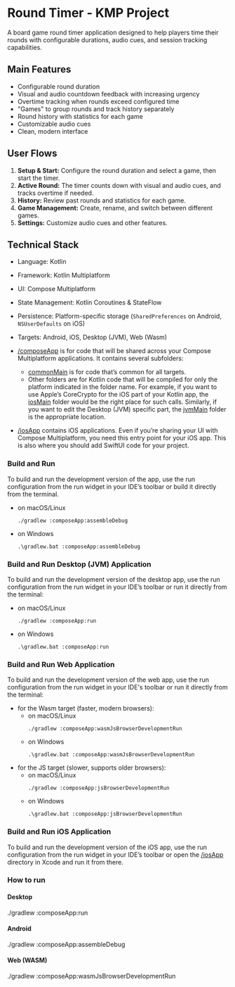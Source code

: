 Round Timer - KMP Project
==

A board game round timer application designed to help players time their rounds with configurable durations, audio cues, and session tracking capabilities.

## Main Features
* Configurable round duration
* Visual and audio countdown feedback with increasing urgency
* Overtime tracking when rounds exceed configured time
* "Games" to group rounds and track history separately
* Round history with statistics for each game
* Customizable audio cues
* Clean, modern interface

## User Flows
1.  **Setup & Start:** Configure the round duration and select a game, then start the timer.
2.  **Active Round:** The timer counts down with visual and audio cues, and tracks overtime if needed.
3.  **History:** Review past rounds and statistics for each game.
4.  **Game Management:** Create, rename, and switch between different games.
5.  **Settings:** Customize audio cues and other features.

## Technical Stack

*   Language: Kotlin
*   Framework: Kotlin Multiplatform
*   UI: Compose Multiplatform
*   State Management: Kotlin Coroutines & StateFlow
*   Persistence: Platform-specific storage (`SharedPreferences` on Android, `NSUserDefaults` on iOS)
*   Targets: Android, iOS, Desktop (JVM), Web (Wasm)

* [/composeApp](./composeApp/src) is for code that will be shared across your Compose Multiplatform applications.
  It contains several subfolders:
  - [commonMain](./composeApp/src/commonMain/kotlin) is for code that’s common for all targets.
  - Other folders are for Kotlin code that will be compiled for only the platform indicated in the folder name.
    For example, if you want to use Apple’s CoreCrypto for the iOS part of your Kotlin app,
    the [iosMain](./composeApp/src/iosMain/kotlin) folder would be the right place for such calls.
    Similarly, if you want to edit the Desktop (JVM) specific part, the [jvmMain](./composeApp/src/jvmMain/kotlin)
    folder is the appropriate location.

* [/iosApp](./iosApp/iosApp) contains iOS applications. Even if you’re sharing your UI with Compose Multiplatform,
  you need this entry point for your iOS app. This is also where you should add SwiftUI code for your project.

### Build and Run

To build and run the development version of the app, use the run configuration from the run widget in your IDE’s toolbar or build it directly from the terminal.
- on macOS/Linux
  ```shell
  ./gradlew :composeApp:assembleDebug
  ```
- on Windows
  ```shell
  .\gradlew.bat :composeApp:assembleDebug
  ```

### Build and Run Desktop (JVM) Application

To build and run the development version of the desktop app, use the run configuration from the run widget
in your IDE’s toolbar or run it directly from the terminal:
- on macOS/Linux
  ```shell
  ./gradlew :composeApp:run
  ```
- on Windows
  ```shell
  .\gradlew.bat :composeApp:run
  ```

### Build and Run Web Application

To build and run the development version of the web app, use the run configuration from the run widget
in your IDE's toolbar or run it directly from the terminal:
- for the Wasm target (faster, modern browsers):
  - on macOS/Linux
    ```shell
    ./gradlew :composeApp:wasmJsBrowserDevelopmentRun
    ```
  - on Windows
    ```shell
    .\gradlew.bat :composeApp:wasmJsBrowserDevelopmentRun
    ```
- for the JS target (slower, supports older browsers):
  - on macOS/Linux
    ```shell
    ./gradlew :composeApp:jsBrowserDevelopmentRun
    ```
  - on Windows
    ```shell
    .\gradlew.bat :composeApp:jsBrowserDevelopmentRun
    ```

### Build and Run iOS Application

To build and run the development version of the iOS app, use the run configuration from the run widget
in your IDE’s toolbar or open the [/iosApp](./iosApp) directory in Xcode and run it from there.

### How to run

#### Desktop
./gradlew :composeApp:run

#### Android
./gradlew :composeApp:assembleDebug

#### Web (WASM)
./gradlew :composeApp:wasmJsBrowserDevelopmentRun
